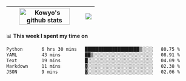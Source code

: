 | <a href="https://github.com/anuraghazra/github-readme-stats"><img width="85%" src="https://github-readme-stats.vercel.app/api?username=kowyo&show_icons=true&hide_border=true&theme=transparent" alt="Kowyo's github stats" /></a> | <a href="https://github.com/anuraghazra/github-readme-stats"><img align="center" src="https://github-readme-stats.vercel.app/api/top-langs/?username=kowyo&exclude_repo=Engineering-Competition-Robot,mobile-robot&hide=c,assembly,shaderlab,hlsl,mathematica,cmake&layout=compact&hide_border=true&theme=transparent" /></a> |
| ------------- | ------------- |

📊 **This week I spent my time on**
<!--START_SECTION:waka-->

```txt
Python       6 hrs 30 mins   ████████████████████▒░░░░   80.75 %
YAML         43 mins         ██▒░░░░░░░░░░░░░░░░░░░░░░   08.91 %
Text         19 mins         █░░░░░░░░░░░░░░░░░░░░░░░░   04.09 %
Markdown     11 mins         ▓░░░░░░░░░░░░░░░░░░░░░░░░   02.38 %
JSON         9 mins          ▓░░░░░░░░░░░░░░░░░░░░░░░░   02.06 %
```

<!--END_SECTION:waka-->
